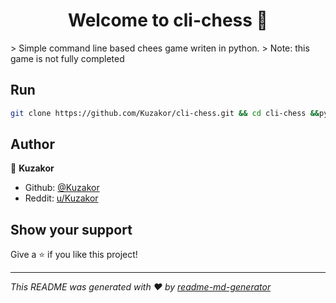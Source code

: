<h1 align="center">Welcome to cli-chess 👋</h1>
> Simple command line based chees game writen in python. 
> Note: this game is not fully completed

## Run

```sh
git clone https://github.com/Kuzakor/cli-chess.git && cd cli-chess &&python 3.8 chess-cli.py
```

## Author

👤 **Kuzakor**

* Github: [@Kuzakor](https://github.com/Kuzakor)
* Reddit: [u/Kuzakor](https://www.reddit.com/user/Kuzakor)

## Show your support

Give a ⭐️ if you like this project!

***
_This README was generated with ❤️ by [readme-md-generator](https://github.com/kefranabg/readme-md-generator)_
